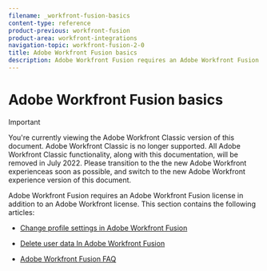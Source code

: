 ```yaml
---
filename: _workfront-fusion-basics
content-type: reference
product-previous: workfront-fusion
product-area: workfront-integrations
navigation-topic: workfront-fusion-2-0
title: Adobe Workfront Fusion basics
description: Adobe Workfront Fusion requires an Adobe Workfront Fusion license in addition to an Adobe Workfront license.
---
```


# Adobe Workfront Fusion basics

>[!IMPORTANT]
>
>You're currently viewing the Adobe Workfront Classic version of this document. Adobe Workfront Classic is no longer supported. All Adobe Workfront Classic functionality, along with this documentation, will be removed in July 2022. Please transition to the the new Adobe Workfront experienceas soon as possible, and switch to the new Adobe Workfront experience version of this document.

Adobe Workfront Fusion requires an Adobe Workfront Fusion license in addition to an Adobe Workfront license.
This section contains the following articles:

* [Change profile settings in Adobe Workfront Fusion](../../workfront-fusion/workfront-fusion-basics/change-profile-settings.md)

  <!--
  <li data-mc-conditions="QuicksilverOrClassic.Draft mode"><a href="../../workfront-fusion/workfront-fusion-basics/change-your-email-address.md" class="MCXref xref">Change your email address in Adobe Workfront Fusion</a> </li>
  -->

* [Delete user data In Adobe Workfront Fusion](../../workfront-fusion/workfront-fusion-basics/delete-user-data.md)

  <!--
  <li data-mc-conditions="QuicksilverOrClassic.Draft mode"><a href="../../workfront-fusion/workfront-fusion-basics/delete-an-account.md" class="MCXref xref">Delete an account</a> </li>
  -->

* [Adobe Workfront Fusion FAQ](../../workfront-fusion/workfront-fusion-basics/faq.md)

